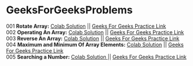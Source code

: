 # GeeksForGeeksProblems
001 **Rotate Array:** <a href="https://colab.research.google.com/drive/1UMH91AhGm-8YRKxM_2XcgbNVCVIYnjv7?usp=sharing">Colab Solution</a> || <a href="https://practice.geeksforgeeks.org/problems/rotate-array-by-n-elements/0">Geeks For Geeks Practice Link</a> <br>
002 **Operating An Array:** <a href="https://colab.research.google.com/drive/1bPegraNBFevJwWZJ0A_sthOrkh1GA8zs?usp=sharing"> Colab Solution</a> || <a href="https://practice.geeksforgeeks.org/problems/operating-an-array/1">Geeks For Geeks Practice Link</a> <br>
003 **Reverse An Array:** <a href="https://colab.research.google.com/drive/1Pmb3h5H2Cje7ocQUbeAXvDlnmdDfmelE?usp=sharing"> Colab Solution</a> || <a href="https://practice.geeksforgeeks.org/problems/reverse-an-array/0">Geeks For Geeks Practice Link</a> <br>
004 **Maximum and Minimum Of Array Elements:** <a href="https://colab.research.google.com/drive/1dQYLkfG5rRpCd4mQ-QilBdfQbQlL-0ge?usp=sharing"> Colab Solution</a> || <a href="https://practice.geeksforgeeks.org/problems/maximum-and-minimum-of-array-elements/0">Geeks For Geeks Practice Link</a></br>
005 **Searching a Number:** <a href="https://colab.research.google.com/drive/1IK5JIXGGJw_nXLGJkT_8kKkrdgE0svxz?usp=sharing"> Colab Solution </a> || <a href="https://practice.geeksforgeeks.org/problems/searching-a-number0324/1#">Geeks For Geeks Practice Link</a></br>
<!-- ** **<a href=""> Colab Solution </a> || <a href="">Geeks For Geeks Practice Link</a></br> -->
